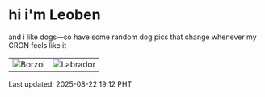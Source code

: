 # hi i'm Leoben

and i like dogs—so have some random dog pics that change whenever my CRON feels like it

|  |  |
|--------|----------|
| ![Borzoi](https://random-dog-vercel.vercel.app/api/random-borzoi?v=1755861162) | ![Labrador](https://random-dog-vercel.vercel.app/api/random-labrador?v=1755861162) |

Last updated: 2025-08-22 19:12 PHT
